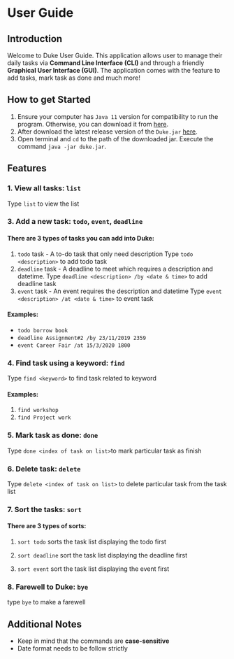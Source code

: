 # User Guide

## Introduction
Welcome to Duke User Guide. This application allows user to manage their daily tasks via 
**Command Line Interface (CLI)** and through a friendly **Graphical User Interface (GUI)**. 
The application comes with the feature to add tasks, mark task as done and much more!

## How to get Started
1. Ensure your computer has `Java 11` version for compatibility to run the program. Otherwise, you can download it from
 [here](https://www.oracle.com/technetwork/java/javase/downloads/jdk11-downloads-5066655.html).
1. After download the latest release version of the `Duke.jar` [here](https://github.com/ArgVampir/duke/releases).
1. Open terminal and `cd` to the path of the downloaded jar. Execute the command `java -jar duke.jar`.

## Features

  ### 1. View all tasks: **`list`**
  Type `list` to view the list
  
  ### 3. Add a new task: **`todo`**, **`event`**, **`deadline`**
  
  #### There are 3 types of tasks you can add into Duke:
  1. `todo` task - A to-do task that only need description
      Type `todo <description>` to add todo task
  2. `deadline` task - A deadline to meet which requires a description and datetime.
      Type `deadline <description> /by <date & time>` to add deadline task
  3. `event` task - An event requires the description and datetime
      Type `event <description> /at <date & time>` to event task
      
  #### Examples:
  - `todo borrow book`
  - `deadline Assignment#2 /by 23/11/2019 2359`
  - `event Career Fair /at 15/3/2020 1800`
  
  ### 4. Find task using a keyword: **`find`**
  Type `find <keyword>` to find task related to keyword
  
  #### Examples:
  1. `find workshop`
  2. `find Project work`
  
  ### 5. Mark task as done: **`done`**
  Type `done <index of task on list>`to mark particular task as finish
  
  ### 6. Delete task: **`delete`**
  Type `delete <index of task on list>` to delete particular task from the task list
  
  ### 7. Sort the tasks: **`sort`**
  
  #### There are 3 types of sorts:
  1. `sort todo` sorts the task list displaying the todo first

  2. `sort deadline` sort the task list displaying the deadline first
  
  3. `sort event` sort the task list displaying the event first
      
  ### 8. Farewell to Duke: **`bye`**
  type `bye` to make a farewell
  
  ## Additional Notes
  
  - Keep in mind that the commands are  **case-sensitive** 
  - Date format needs to be follow strictly
  